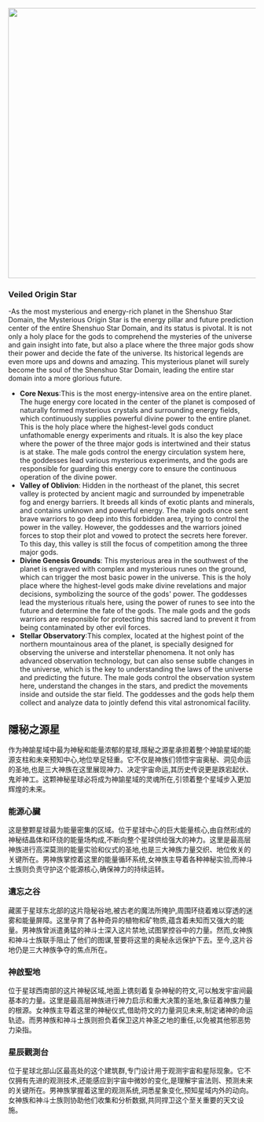 
<p align="center">
  <img src="https://github.com/BRC1024Rootverse/Rootverse/assets/170728893/00cb547c-7c87-46ec-a5fc-45adca80ae12" width="550" />

### Veiled Origin Star
-As the most mysterious and energy-rich planet in the Shenshuo Star Domain, the Mysterious Origin Star is the energy pillar and future prediction center of the entire Shenshuo Star Domain, and its status is pivotal. It is not only a holy place for the gods to comprehend the mysteries of the universe and gain insight into fate, but also a place where the three major gods show their power and decide the fate of the universe. Its historical legends are even more ups and downs and amazing. This mysterious planet will surely become the soul of the Shenshuo Star Domain, leading the entire star domain into a more glorious future.
- **Core Nexus**:This is the most energy-intensive area on the entire planet. The huge energy core located in the center of the planet is composed of naturally formed mysterious crystals and surrounding energy fields, which continuously supplies powerful divine power to the entire planet. This is the holy place where the highest-level gods conduct unfathomable energy experiments and rituals. It is also the key place where the power of the three major gods is intertwined and their status is at stake. The male gods control the energy circulation system here, the goddesses lead various mysterious experiments, and the gods are responsible for guarding this energy core to ensure the continuous operation of the divine power.
- **Valley of Oblivion**: Hidden in the northeast of the planet, this secret valley is protected by ancient magic and surrounded by impenetrable fog and energy barriers. It breeds all kinds of exotic plants and minerals, and contains unknown and powerful energy. The male gods once sent brave warriors to go deep into this forbidden area, trying to control the power in the valley. However, the goddesses and the warriors joined forces to stop their plot and vowed to protect the secrets here forever. To this day, this valley is still the focus of competition among the three major gods.
- **Divine Genesis Grounds**: This mysterious area in the southwest of the planet is engraved with complex and mysterious runes on the ground, which can trigger the most basic power in the universe. This is the holy place where the highest-level gods make divine revelations and major decisions, symbolizing the source of the gods' power. The goddesses lead the mysterious rituals here, using the power of runes to see into the future and determine the fate of the gods. The male gods and the gods warriors are responsible for protecting this sacred land to prevent it from being contaminated by other evil forces.
- **Stellar Observatory**:This complex, located at the highest point of the northern mountainous area of ​​the planet, is specially designed for observing the universe and interstellar phenomena. It not only has advanced observation technology, but can also sense subtle changes in the universe, which is the key to understanding the laws of the universe and predicting the future. The male gods control the observation system here, understand the changes in the stars, and predict the movements inside and outside the star field. The goddesses and the gods help them collect and analyze data to jointly defend this vital astronomical facility.



## 隱秘之源星 
作为神諭星域中最为神秘和能量浓郁的星球,隱秘之源星承担着整个神諭星域的能源支柱和未来预知中心,地位举足轻重。它不仅是神族们领悟宇宙奥秘、洞见命运的圣地,也是三大神族在这里展现神力、决定宇宙命运,其历史传说更是跌宕起伏、鬼斧神工。这颗神秘星球必将成为神諭星域的灵魂所在,引领着整个星域步入更加辉煌的未来。

### 能源心臟 
这是整颗星球最为能量密集的区域。位于星球中心的巨大能量核心,由自然形成的神秘结晶体和环绕的能量场构成,不断向整个星球供给强大的神力。这里是最高层神族进行高深莫测的能量实验和仪式的圣地,也是三大神族力量交织、地位攸关的关键所在。男神族掌控着这里的能量循环系统,女神族主导着各种神秘实验,而神斗士族则负责守护这个能源核心,确保神力的持续运转。

### 遺忘之谷 
藏匿于星球东北部的这片隐秘谷地,被古老的魔法所掩护,周围环绕着难以穿透的迷雾和能量屏障。这里孕育了各种奇异的植物和矿物质,蕴含着未知而又强大的能量。男神族曾派遣勇猛的神斗士深入这片禁地,试图掌控谷中的力量。然而,女神族和神斗士族联手阻止了他们的图谋,誓要将这里的奥秘永远保护下去。至今,这片谷地仍是三大神族争夺的焦点所在。

### 神啟聖地 
位于星球西南部的这片神秘区域,地面上镌刻着复杂神秘的符文,可以触发宇宙间最基本的力量。这里是最高层神族进行神力启示和重大决策的圣地,象征着神族力量的根源。女神族主导着这里的神秘仪式,借助符文的力量洞见未来,制定诸神的命运轨迹。而男神族和神斗士族则担负着保卫这片神圣之地的重任,以免被其他邪恶势力染指。

### 星辰觀測台 
位于星球北部山区最高处的这个建筑群,专门设计用于观测宇宙和星际现象。它不仅拥有先进的观测技术,还能感应到宇宙中微妙的变化,是理解宇宙法则、预测未来的关键所在。男神族掌握着这里的观测系统,洞悉星象变化,预知星域内外的动向。女神族和神斗士族则协助他们收集和分析数据,共同捍卫这个至关重要的天文设施。
